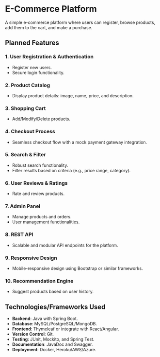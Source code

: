 # E-Commerce Platform

A simple e-commerce platform where users can register, browse products, add them to the cart, and make a purchase.

## Planned Features

### 1. User Registration & Authentication
- Register new users.
- Secure login functionality.

### 2. Product Catalog
- Display product details: image, name, price, and description.

### 3. Shopping Cart
- Add/Modify/Delete products.

### 4. Checkout Process
- Seamless checkout flow with a mock payment gateway integration.

### 5. Search & Filter
- Robust search functionality.
- Filter results based on criteria (e.g., price range, category).

### 6. User Reviews & Ratings
- Rate and review products.

### 7. Admin Panel
- Manage products and orders.
- User management functionalities.

### 8. REST API
- Scalable and modular API endpoints for the platform.

### 9. Responsive Design
- Mobile-responsive design using Bootstrap or similar frameworks.

### 10. Recommendation Engine
- Suggest products based on user history.

## Technologies/Frameworks Used

- **Backend**: Java with Spring Boot.
- **Database**: MySQL/PostgreSQL/MongoDB.
- **Frontend**: Thymeleaf or integrate with React/Angular.
- **Version Control**: Git.
- **Testing**: JUnit, Mockito, and Spring Test.
- **Documentation**: JavaDoc and Swagger.
- **Deployment**: Docker, Heroku/AWS/Azure.
